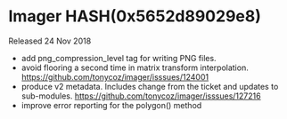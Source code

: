 # Imager HASH(0x5652d89029e8)

Released 24 Nov 2018

- add png_compression_level tag for writing PNG files. 
- avoid flooring a second time in matrix transform interpolation. https://github.com/tonycoz/imager/isssues/124001 
- produce v2 metadata. Includes change from the ticket and updates to sub-modules. https://github.com/tonycoz/imager/isssues/127216 
- improve error reporting for the polygon() method